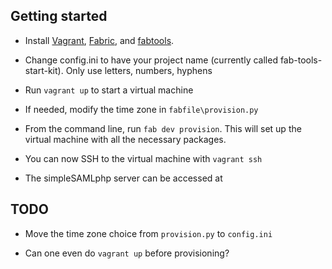 Getting started
---------------

* Install [Vagrant](http://vagrantup.com),
  [Fabric](http://fabric.readthedocs.org/en/latest/installation.html),
  and [fabtools](http://fabtools.readthedocs.org/en/latest/).

* Change config.ini to have your project name (currently called
  fab-tools-start-kit).  Only use letters, numbers, hyphens

* Run `vagrant up` to start a virtual machine

* If needed, modify the time zone in `fabfile\provision.py`

* From the command line, run `fab dev provision`. This will
  set up the virtual machine with all the necessary packages.

* You can now SSH to the virtual machine with `vagrant ssh`

* The simpleSAMLphp server can be accessed at 

TODO
----

* Move the time zone choice from `provision.py` to `config.ini`

* Can one even do `vagrant up` before provisioning?
